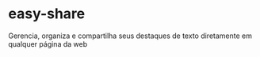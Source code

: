 # easy-share
Gerencia, organiza e compartilha seus destaques de texto diretamente em qualquer página da web
